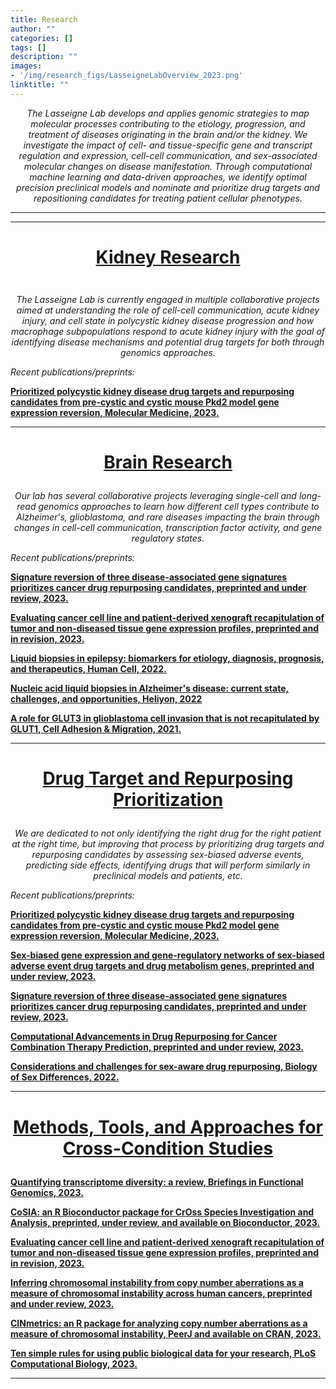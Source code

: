 ```yaml
---
title: Research
author: ""
categories: []
tags: []
description: ""
images:
- '/img/research_figs/LasseigneLabOverview_2023.png'
linktitle: ""
---
```

_<p style="text-align:center;">The Lasseigne Lab develops and applies genomic strategies to map molecular processes contributing to the etiology, progression, and treatment of diseases originating in the brain and/or the kidney. We investigate the impact of cell- and tissue-specific gene and transcript regulation and expression, cell-cell communication, and sex-associated molecular changes on disease manifestation. Through computational machine learning and data-driven approaches, we identify optimal precision preclinical models and nominate and prioritize drug targets and repositioning candidates for treating patient cellular phenotypes.</p>_

---
___________________________________________________________________________________________
# <ins><p style="text-align:center;" id="current">Kidney Research</p></ins>

<img src="/img/research_figs/PKDOverview2023.png" alt="">

_<p style="text-align:center;">The Lasseigne Lab is currently engaged in multiple collaborative projects aimed at understanding the role of cell-cell communication, acute kidney injury, and cell state in polycystic kidney disease progression and how macrophage subpopulations respond to acute kidney injury with the goal of identifying disease mechanisms and potential drug targets for both through genomics approaches.</p>_

_<p style="text-align:left;">Recent publications/preprints:</p>_

__<a href="https://molmed.biomedcentral.com/articles/10.1186/s10020-023-00664-z" target="_blank">Prioritized polycystic kidney disease drug targets and repurposing candidates from pre-cystic and cystic mouse Pkd2 model gene expression reversion, Molecular Medicine, 2023.</a>__
___________________________________________________________________________________________

# <ins><p style="text-align:center;" id="current">Brain Research</p></ins>

_<p style="text-align:center;">Our lab has several collaborative projects leveraging single-cell and long-read genomics approaches to learn how different cell types contribute to Alzheimer's, glioblastoma, and rare diseases impacting the brain through changes in cell-cell communication, transcription factor activity, and gene regulatory states.</p>_

_<p style="text-align:left;">Recent publications/preprints:</p>_

__<a href="https://www.biorxiv.org/content/10.1101/2023.03.10.532074v1" target="_blank">Signature reversion of three disease-associated gene signatures prioritizes cancer drug repurposing candidates, preprinted and under review, 2023.</a>__

__<a href="https://pubmed.ncbi.nlm.nih.gov/37090499/" target="_blank">Evaluating cancer cell line and patient-derived xenograft recapitulation of tumor and non-diseased tissue gene expression profiles, preprinted and in revision, 2023.</a>__

__<a href="https://www.ncbi.nlm.nih.gov/pmc/articles/PMC8732818/" target="_blank">Liquid biopsies in epilepsy: biomarkers for etiology, diagnosis, prognosis, and therapeutics, Human Cell, 2022.</a>__

__<a href="https://www.ncbi.nlm.nih.gov/pmc/articles/PMC9034064/" target="_blank">Nucleic acid liquid biopsies in Alzheimer's disease: current state, challenges, and opportunities, Heliyon, 2022</a>__

__<a href="https://www.ncbi.nlm.nih.gov/pmc/articles/PMC8043167/" target="_blank">A role for GLUT3 in glioblastoma cell invasion that is not recapitulated by GLUT1, Cell Adhesion & Migration, 2021.</a>__
___________________________________________________________________________________________

# <ins><p style="text-align:center;" id="current">Drug Target and Repurposing Prioritization</p></ins>

_<p style="text-align:center;">We are dedicated to not only identifying the right drug for the right patient at the right time, but improving that process by prioritizing drug targets and repurposing candidates by assessing sex-biased adverse events, predicting side effects, identifying drugs that will perform similarly in preclinical models and patients, etc.</p>_

_<p style="text-align:left;">Recent publications/preprints:</p>_

__<a href="https://molmed.biomedcentral.com/articles/10.1186/s10020-023-00664-z" target="_blank">Prioritized polycystic kidney disease drug targets and repurposing candidates from pre-cystic and cystic mouse Pkd2 model gene expression reversion, Molecular Medicine, 2023.</a>__

__<a href="https://www.biorxiv.org/content/10.1101/2023.05.23.541950" target="_blank">Sex-biased gene expression and gene-regulatory networks of sex-biased adverse event drug targets and drug metabolism genes, preprinted and under review, 2023.</a>__

__<a href="https://www.biorxiv.org/content/10.1101/2023.03.10.532074v1" target="_blank">Signature reversion of three disease-associated gene signatures prioritizes cancer drug repurposing candidates, preprinted and under review, 2023.</a>__

__<a href="https://www.preprints.org/manuscript/202305.1637/v1" target="_blank">Computational Advancements in Drug Repurposing for Cancer Combination Therapy Prediction, preprinted and under review, 2023.</a>__

__<a href="https://www.ncbi.nlm.nih.gov/pmc/articles/PMC8949654/" target="_blank">Considerations and challenges for sex-aware drug repurposing, Biology of Sex Differences, 2022.</a>__
___________________________________________________________________________________________

# <ins><p style="text-align:center;" id="current">Methods, Tools, and Approaches for Cross-Condition Studies</p></ins>

__<a href="https://academic.oup.com/bfg/advance-article-abstract/doi/10.1093/bfgp/elad019/7178017?redirectedFrom=fulltext&login=false" target="_blank">Quantifying transcriptome diversity: a review, Briefings in Functional Genomics, 2023.</a>__

__<a href="https://www.biorxiv.org/content/10.1101/2023.04.21.537877" target="_blank">CoSIA: an R Bioconductor package for CrOss Species Investigation and Analysis, preprinted, under review, and available on Bioconductor, 2023.</a>__

__<a href="https://pubmed.ncbi.nlm.nih.gov/37090499/" target="_blank">Evaluating cancer cell line and patient-derived xenograft recapitulation of tumor and non-diseased tissue gene expression profiles, preprinted and in revision, 2023.</a>__

__<a href="https://www.ncbi.nlm.nih.gov/pmc/articles/PMC10245901/" target="_blank">Inferring chromosomal instability from copy number aberrations as a measure of chromosomal instability across human cancers, preprinted and under review, 2023.</a>__

__<a href="https://www.ncbi.nlm.nih.gov/pmc/articles/PMC9815577/" target="_blank">CINmetrics: an R package for analyzing copy number aberrations as a measure of chromosomal instability, PeerJ and available on CRAN, 2023.</a>__

__<a href="https://www.ncbi.nlm.nih.gov/pmc/articles/PMC9815577/" target="_blank">Ten simple rules for using public biological data for your research, PLoS Computational Biology, 2023.</a>__
___________________________________________________________________________________________



